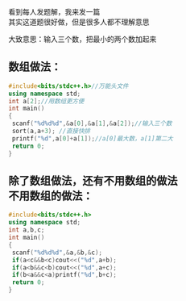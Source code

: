 看到每人发题解，我来发一篇   
其实这道题很好做，但是很多人都不理解意思   

大致意思：输入三个数，把最小的两个数加起来   

数组做法：
---   
```cpp
#include<bits/stdc++.h>//万能头文件
using namespace std;
int a[2];//用数组更方便
int main()
{
 scanf("%d%d%d",&a[0],&a[1],&a[2]);//输入三个数
 sort(a,a+3); //直接快排
 printf("%d",a[0]+a[1]);//a[0]最大数，a[1]第二大
 return 0;
}
```
除了数组做法，还有不用数组的做法   
不用数组的做法：
---
```cpp
#include<bits/stdc++.h>
using namespace std;
int a,b,c;
int main()
{
 scanf("%d%d%d",&a,&b,&c);
 if(a<c&&b<c)cout<<("%d",a+b);
 if(a<b&&c<b)cout<<("%d",a+c);
 if(b<a&&c<a)printf("%d",b+c);
 return 0;
}
```